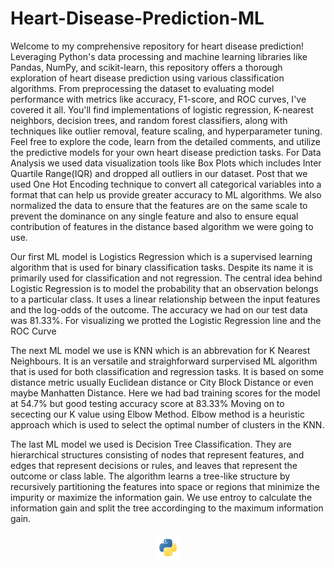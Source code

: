 # Heart-Disease-Prediction-ML
Welcome to my comprehensive repository for heart disease prediction! Leveraging Python's data processing and machine learning libraries like Pandas, NumPy, and scikit-learn, this repository offers a thorough exploration of heart disease prediction using various classification algorithms. From preprocessing the dataset to evaluating model performance with metrics like accuracy, F1-score, and ROC curves, I've covered it all. You'll find implementations of logistic regression, K-nearest neighbors, decision trees, and random forest classifiers, along with techniques like outlier removal, feature scaling, and hyperparameter tuning. Feel free to explore the code, learn from the detailed comments, and utilize the predictive models for your own heart disease prediction tasks.
For Data Analysis we used data visualization tools like Box Plots which includes Inter Quartile Range(IQR) and dropped all outliers in our dataset. Post that we used One Hot Encoding technique to convert all categorical variables into a format that can help us provide greater accuracy to ML algorithms. We also normalized the data to ensure that the features are on the same scale to prevent the dominance on any single feature and also to ensure equal contribution of features in the distance based algorithm we were going to use.

Our first ML model is Logistics Regression which is a supervised learning algorithm that is used for binary classification tasks. Despite its name it is primarily used for classification and not regression. The central idea behind Logistic Regression is to model the probability that an observation belongs to a particular class. It uses a linear relationship between the input features and the log-odds of the outcome. The accuracy we had on our test data was 81.33%. For visualizing we protted the Logistic Regression line and the ROC Curve

The next ML model we use is KNN which is an abbrevation for K Nearest Neighbours. It is an versatile and straighforward surpervised ML algorithm that is used for both classification and regression tasks. It is based on some distance metric usually Euclidean distance or City Block Distance or even maybe Manhatten Distance. Here we had bad training scores for the model at 54.7% but good testing accuracy score at 83.33%
Moving on to sececting our K value using Elbow Method. Elbow method is a heuristic approach which is used to select the optimal number of clusters in the KNN.

The last ML model we used is Decision Tree Classification. They are hierarchical structures consisting of nodes that represent features, and edges that represent decisions or rules, and leaves that represent the outcome or class lable. The algorithm learns a tree-like structure by recursively partitioning the features into space or regions that minimize the impurity or maximize the information gain. We use entroy to calculate the information gain and split the tree accordinging to the maximum information gain.

<p align="center">
<img src="https://raw.githubusercontent.com/github/explore/80688e429a7d4ef2fca1e82350fe8e3517d3494d/topics/python/python.png" alt="Python" height="40" style="vertical-align:top; margin:4px">
</p>
